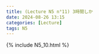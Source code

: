 ```yaml
---
title: (Lecture N5 n°11) 3時間しか
date: 2024-08-26 13:15
categories: [Lecture]
tags: N5
---
```

{% include N5_10.html %}